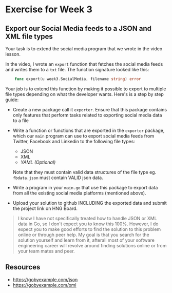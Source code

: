 # Exercise for Week 3

## Export our Social Media feeds to a JSON and XML file types

Your task is to extend the social media program that we wrote in the video lesson.

In the video, I wrote an `export` function that fetches the social media feeds and writes them to a `txt` file. The function signature looked like this:

```go
    func export(u week3.SocialMedia, filename string) error
```

Your job is to extend this function by making it possible to export to multiple file types depending on what the developer wants. Here's is a step by step guide:

+ Create a new package call it `exporter`. Ensure that this package contains only features that perform tasks related to exporting social media data to a file
+ Write a function or functions that are exported in the `exporter` package, which our `main` program can use to export social media feeds from Twitter, Facebook and Linkedin to the following file types:

  + JSON
  + XML
  + _YAML (Optional)_

  Note that they must contain valid data structures of the file type eg. `fbdata.json` must contain VALID json data.

+ Write a program in your `main.go` that use this package to export data from all the existing social media platforms (mentioned above).
+ Upload your solution to github INCLUDING the exported data and submit the project link on HNG Board.

> I know I have not specifically treated how to handle JSON or XML data in Go, so I don't expect you to know this 100%. However, I do expect you to make good efforts to find the solution to this problem online or through peer help. My goal is that you search for the solution yourself and learn from it, afterall most of your software engineering career will revolve around finding solutions online or from your team mates and peer.

## Resources

+ <https://gobyexample.com/json>
+ <https://gobyexample.com/xml>
